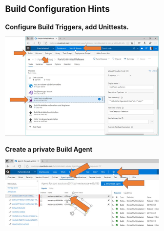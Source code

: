 #  Build Configuration Hints

## Configure Build Triggers, add Unittests.

![Build definition config](images/buildconfig1.jpg)





## Create a private Build Agent
![Configure private agent](images/buildconfig2.jpg)
